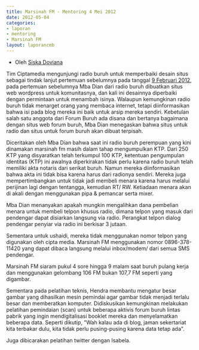 ```yaml
---
title: Marsinah FM - Mentoring 4 Mei 2012
date: 2012-05-04
categories:
- laporan
- mentoring
- Marsinah FM
layout: laporancmb
---
```


* Oleh [Siska Doviana](http://wiki.ciptamedia.org/wiki/Siska_Doviana)

Tim Ciptamedia mengunjungi radio buruh untuk memperbaiki desain situs sebagai tindak lanjut pertemuan sebelumnya pada tanggal [9 Februari 2012](http://ciptamedia.org/2012/02/09/ushaidi-alat-bantu-interaksi-untuk-media-komunitas-dan-masyarakat-umum/), pada pertemuan sebelumnya Mba Dian dari radio buruh dibuatkan situs web wordpress untuk komunitasnya, dan kali ini desainnya diperbaiki dengan permintaan untuk menambah isinya. Walaupun kemungkinan radio buruh tidak menarget orang yang membaca internet, tetapi diinformasikan bahwa isi pada blog mereka ini baik untuk arsip mereka sendiri. Kebetulan salah satu anggota dari Forum Buruh ada disana dan bertanya bagaimana dengan situs web forum buruh, Mba Dian menegaskan bahwa situs untuk radio dan situs untuk forum buruh akan dibuat terpisah.

Diceritakan oleh Mba Dian bahwa saat ini radio buruh perempuan yang kini dinamakan marsinah fm masih dalam tahap mengumpulkan KTP. Dari 250 KTP yang disyaratkan telah terkumpul 100 KTP, ketentuan pengumpulan identitas (KTP) ini awalnya diperkirakan tidak perlu karena radio buruh telah memiliki akta notaris dari serikat buruh. Namun mereka diinformasikan bahwa akta ini tidak bisa karena harus dari radionya sendiri. Mereka juga mempertimbangkan untuk tidak jadi membeli menara karena harus melalui perijinan lagi dengan tentangga, kemudian RT/ RW. Ketiadaan menara akan di akali dengan menggunakan pipa & pemancar serta mixer.

Mba Dian menanyakan apakah mungkin mengalihkan dana pembelian menara untuk membeli telpon khusus radio, dimana telpon yang masuk dari pendengar dapat disiarkan langsung via radio. Perangkat telpon dialog pendengar penyiar via radio ini berkisar 3 jutaan.

Sementara untuk ushaidi, mereka tidak menggunakan nomor telpon yang digunakan oleh cipta media. Marsinah FM menggunakan nomor 0896-378-11420 yang dapat dibaca langsung melalui inbox/modem/ dari semua SMS pendengar.

Marsinah FM siaram pukul 4 sore hingga 9 malam saat buruh pulang kerja dan menggunakan gelombang 106 FM bukan 107,7 FM seperti yang digambar.


Sementara pada pelatihan teknis, Hendra membantu mengatur besar gambar yang dihasilkan mesin pemindai agar gambar tidak menjadi terlalu besar dan memberatkan komputer. Didiskusikan kemungkinan melakukan pelatihan pemindaian (scan) untuk beberapa aktivis forum buruh lintas pabrik yang ingin mendigitalisasi booklet mereka dan menyelamatkan beberapa data. Seperti dikutip, "Wah kalau ada di blog, jaman sekertariat kita terbakar dulu, kita tidak perlu pusing-pusing karena data tetap ada".

Juga dibicarakan pelatihan twitter dengan Isabela. 
